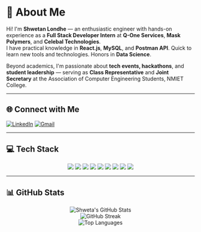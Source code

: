 # 💫 About Me

Hi! I'm **Shwetan Londhe** — an enthusiastic engineer with hands-on experience as a **Full Stack Developer Intern** at **Q-One Services**, **Mask Polymers**, and **Celebal Technologies**.  
I have practical knowledge in **React.js**, **MySQL**, and **Postman API**. Quick to learn new tools and technologies. Honors in **Data Science**.  

Beyond academics, I'm passionate about **tech events, hackathons**, and **student leadership** — serving as **Class Representative** and **Joint Secretary** at the Association of Computer Engineering Students, NMIET College.

---

## 🌐 Connect with Me

[![LinkedIn](https://img.shields.io/badge/LinkedIn-%230077B5.svg?logo=linkedin&logoColor=white)](https://www.linkedin.com/in/shwetan-londhe-474a26259/) [![Gmail](https://img.shields.io/badge/Email-D14836?logo=gmail&logoColor=white)](mailto:shwetan.college@gmail.com)

---

## 💻 Tech Stack

<div align="center">
  <img src="https://img.shields.io/badge/Java-ED8B00?style=for-the-badge&logo=openjdk&logoColor=white" />
  <img src="https://img.shields.io/badge/Python-3670A0?style=for-the-badge&logo=python&logoColor=ffdd54" />
  <img src="https://img.shields.io/badge/MySQL-4479A1?style=for-the-badge&logo=mysql&logoColor=white" />
  <img src="https://img.shields.io/badge/HTML5-E34F26?style=for-the-badge&logo=html5&logoColor=white" />
  <img src="https://img.shields.io/badge/Postman-FF6C37?style=for-the-badge&logo=postman&logoColor=white" />
  <img src="https://img.shields.io/badge/Git-F05033?style=for-the-badge&logo=git&logoColor=white" />
  <img src="https://img.shields.io/badge/GitHub-121011?style=for-the-badge&logo=github&logoColor=white" />
  <img src="https://img.shields.io/badge/Next.js-000000?style=for-the-badge&logo=next.js&logoColor=white" />
  <img src="https://img.shields.io/badge/React-20232a?style=for-the-badge&logo=react&logoColor=#61DAFB" />
</div>

---

## 📊 GitHub Stats

<div align="center">
  <img src="https://github-readme-stats.vercel.app/api?username=Shwetanlondhe24&theme=dark&show_icons=true&count_private=true" alt="Shweta's GitHub Stats" />
  <br/>
  <img src="https://github-readme-streak-stats.herokuapp.com/?user=Shwetanlondhe24&theme=dark" alt="GitHub Streak" />
  <br/>
  <img src="https://github-readme-stats.vercel.app/api/top-langs/?username=Shwetanlondhe24&theme=dark&layout=compact" alt="Top Languages" />
</div>

